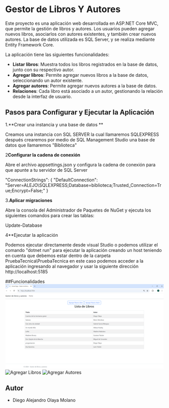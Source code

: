 # Gestor de Libros Y Autores

Este proyecto es una aplicación web desarrollada en ASP.NET Core MVC, que permite la gestión de libros y autores. Los usuarios pueden agregar nuevos libros, asociarlos con autores existentes, y también crear nuevos autores. La base de datos utilizada es SQL Server, y se realiza mediante Entity Framework Core.

La aplicación tiene las siguientes funcionalidades:
- **Listar libros**: Muestra todos los libros registrados en la base de datos, junto con su respectivo autor.
- **Agregar libros**: Permite agregar nuevos libros a la base de datos, seleccionando un autor existente.
- **Agregar autores**: Permite agregar nuevos autores a la base de datos.
- **Relaciones**: Cada libro está asociado a un autor, gestionando la relación desde la interfaz de usuario.

## Pasos para Configurar y Ejecutar la Aplicación

1.**Crear una instancia y una base de datos **

Creamos una instancia con SQL SERVER la cual llamaremos SQLEXPRESS después crearemos por medio de SQL Management Studio una base de datos que llamaremos "Biblioteca"

2**Configurar la cadena de conexión**

Abre el archivo appsettings.json y configura la cadena de conexión para que apunte a tu servidor de SQL Server

"ConnectionStrings": {
    "DefaultConnection": "Server=ALEJO\\SQLEXPRESS;Database=biblioteca;Trusted_Connection=True;Encrypt=False;"
  }

3.**Aplicar migraciones**

Abre la consola del Administrador de Paquetes de NuGet y ejecuta los siguientes comandos para crear las tablas:

Update-Database

4**Ejecutar la aplicación 

Podemos ejecutar directamente desde visual Studio o podemos utilizar el comando "dotnet run" para ejecutar la aplicación creando un host teniendo en cuenta que debemos estar dentro de la carpeta PruebaTecnica\PruebaTecnica en este caso podemos acceder a la aplicación ingresando al navegador y usar la siguiente dirección http://localhost:5185


##Funcionalidades 
![Pagina de inicio](imagenes/inicio.png)
![Agregar Libros](AgregarLibros/inicio.png)
![Agregar Autores](AgregarAutores/inicio.png)


## Autor

- Diego Alejandro Olaya Molano
